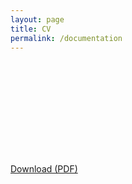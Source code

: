 ```yaml
---
layout: page
title: CV
permalink: /documentation
---
```


<object data="https://github.com/jeremysutherland/jeremysutherland.github.io/blob/338f81923c2ada0fce562255126ff7717ae0f7d5/assets/docs/Jeremy-Sutherland-CV.pdf" type="application/pdf" width="700px" height="700px">
    <embed src="https://github.com/jeremysutherland/jeremysutherland.github.io/blob/338f81923c2ada0fce562255126ff7717ae0f7d5/assets/docs/Jeremy-Sutherland-CV.pdf">
    </embed>
</object>



[Download (PDF)](https://github.com/jeremysutherland/jeremysutherland.github.io/blob/338f81923c2ada0fce562255126ff7717ae0f7d5/assets/docs/Jeremy-Sutherland-CV.pdf)
